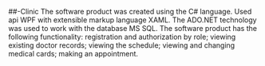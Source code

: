 ##-Clinic
The software product was created using the С# language. Used api WPF with extensible markup language XAML. The ADO.NET technology was used to work with the database MS SQL.
The software product has the following functionality: registration and authorization by role; viewing existing doctor records; viewing the schedule; viewing and changing medical cards; making an appointment.


